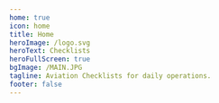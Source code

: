 ```yaml
---
home: true
icon: home
title: Home
heroImage: /logo.svg
heroText: Checklists
heroFullScreen: true
bgImage: /MAIN.JPG
tagline: Aviation Checklists for daily operations.
footer: false
---
```

